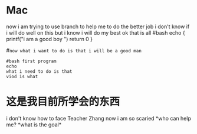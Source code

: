 # Mac
now i am trying to use branch to help me to do the better job 
i don't know if i will do well on this 
but i know i will do my best 
ok
that is all
#bash 
echo 
{
printf("i am a good boy ")
return 0
}

#`now what i want to do is that i will be a good man`

    #bash first program 
    echo 
    what i need to do is that 
    viod is what 

这是我目前所学会的东西
================
i don't know how to face Teacher Zhang 
now i am so scaried
*who can help me?
\*what is the goal\*

